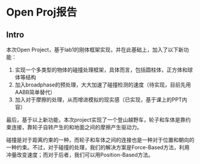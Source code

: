 # Open Proj报告

## Intro

本次Open Project，基于lab1的刚体框架实现，并在此基础上，加入了以下新功能：

1. 实现一个多类型的物体的碰撞处理框架，具体而言，包括圆柱体，正方体和球体等结构
2. 加入broadphase的预处理，大大加速了碰撞检测的速度（待实现，目前先用AABB简单替代）
3. 加入对于摩擦的处理，从而增进模拟的现实感（已实现，基于课上的PPT内容）

最后，基于以上新功能，本次project实现了一个登山越野车，轮子和车体是靠约束连接，靠轮子自转产生的和地面之间的摩擦产生驱动力。

碰撞是对于距离约束的一种，而轮子和车体之间的连接也是一种对于位置和朝向的一种约束。不过，对于碰撞的处理，我们的解决方案是Force-Based方法，利用冲量改变速度；而对于后者，我们可以用Position-Based方法。